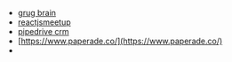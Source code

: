 - [grug brain](https://grugbrain.dev/)
- [reactjsmeetup](https://www.reactjsmeetup.com/)
- [pipedrive crm](https://www.pipedrive.com/)
- [https://www.paperade.co/](https://www.paperade.co/)
- 

